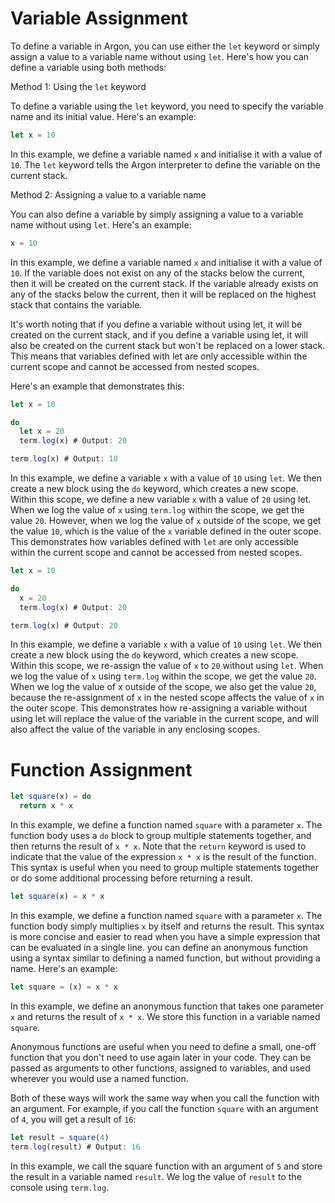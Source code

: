 # Variable Assignment

To define a variable in Argon, you can use either the `let` keyword or simply assign a value to a variable name without using `let`. Here's how you can define a variable using both methods:

Method 1: Using the `let` keyword

To define a variable using the `let` keyword, you need to specify the variable name and its initial value. Here's an example:
```javascript
let x = 10
```

In this example, we define a variable named `x` and initialise it with a value of `10`. The `let` keyword tells the Argon interpreter to define the variable on the current stack.

Method 2: Assigning a value to a variable name

You can also define a variable by simply assigning a value to a variable name without using `let`. Here's an example:
```javascript
x = 10
```

In this example, we define a variable named `x` and initialise it with a value of `10`. If the variable does not exist on any of the stacks below the current, then it will be created on the current stack. If the variable already exists on any of the stacks below the current, then it will be replaced on the highest stack that contains the variable.

It's worth noting that if you define a variable without using let, it will be created on the current stack, and if you define a variable using let, it will also be created on the current stack but won't be replaced on a lower stack. This means that variables defined with let are only accessible within the current scope and cannot be accessed from nested scopes.

Here's an example that demonstrates this:
```javascript
let x = 10

do
  let x = 20
  term.log(x) # Output: 20

term.log(x) # Output: 10
```

In this example, we define a variable `x` with a value of `10` using `let`. We then create a new block using the `do` keyword, which creates a new scope. Within this scope, we define a new variable `x` with a value of `20` using let. When we log the value of `x` using `term.log` within the scope, we get the value `20`. However, when we log the value of `x` outside of the scope, we get the value `10`, which is the value of the `x` variable defined in the outer scope. This demonstrates how variables defined with `let` are only accessible within the current scope and cannot be accessed from nested scopes.

```javascript
let x = 10

do
  x = 20
  term.log(x) # Output: 20

term.log(x) # Output: 20
```

In this example, we define a variable `x` with a value of `10` using `let`. We then create a new block using the `do` keyword, which creates a new scope. Within this scope, we re-assign the value of `x` to `20` without using `let`. When we log the value of `x` using `term.log` within the scope, we get the value `20`. When we log the value of x outside of the scope, we also get the value `20`, because the re-assignment of `x` in the nested scope affects the value of `x` in the outer scope. This demonstrates how re-assigning a variable without using let will replace the value of the variable in the current scope, and will also affect the value of the variable in any enclosing scopes.

# Function Assignment

```javascript
let square(x) = do
  return x * x
```
In this example, we define a function named `square` with a parameter `x`. The function body uses a `do` block to group multiple statements together, and then returns the result of `x * x`. Note that the `return` keyword is used to indicate that the value of the expression `x * x` is the result of the function. This syntax is useful when you need to group multiple statements together or do some additional processing before returning a result.

```javascript
let square(x) = x * x
```

In this example, we define a function named `square` with a parameter `x`. The function body simply multiplies `x` by itself and returns the result. This syntax is more concise and easier to read when you have a simple expression that can be evaluated in a single line.
you can define an anonymous function using a syntax similar to defining a named function, but without providing a name. Here's an example:
```javascript
let square = (x) = x * x
```

In this example, we define an anonymous function that takes one parameter `x` and returns the result of `x * x`. We store this function in a variable named `square`.

Anonymous functions are useful when you need to define a small, one-off function that you don't need to use again later in your code. They can be passed as arguments to other functions, assigned to variables, and used wherever you would use a named function.

Both of these ways will work the same way when you call the function with an argument. For example, if you call the function `square` with an argument of `4`, you will get a result of `16`:
```javascript
let result = square(4)
term.log(result) # Output: 16
```
In this example, we call the square function with an argument of `5` and store the result in a variable named `result`. We log the value of `result` to the console using `term.log`.